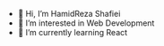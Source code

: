 - 👋 Hi, I’m HamidReza Shafiei
- 👀 I’m interested in Web Development
- 🌱 I’m currently learning React

<!---
harmez7/harmez7 is a ✨ special ✨ repository because its `README.md` (this file) appears on your GitHub profile.
You can click the Preview link to take a look at your changes.
--->
